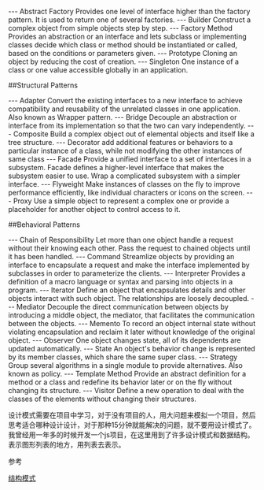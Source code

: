 --- Abstract Factory
    Provides one level of interface higher than the factory pattern. It is used to return one of several factories.
--- Builder
    Construct a complex object from simple objects step by step.
--- Factory Method
    Provides an abstraction or an interface and lets subclass or implementing classes decide which class or method should be
    instantiated or called, based on the conditions or parameters given.
--- Prototype
    Cloning an object by reducing the cost of creation.
--- Singleton
    One instance of a class or one value accessible globally in an application.

##Structural Patterns

--- Adapter
    Convert the existing interfaces to a new interface to achieve compatibility and reusability of the unrelated classes
    in one application. Also known as Wrapper pattern.
--- Bridge
    Decouple an abstraction or interface from its implementation so that the two can vary independently.
--- Composite
    Build a complex object out of elemental objects and itself like a tree structure.
--- Decorator
    add additional features or behaviors to a particular instance of a class, while not modifying the other instances of same class
--- Facade
 Provide a unified interface to a set of interfaces in a subsystem. Facade defines a higher-level interface that makes the subsystem easier to use. Wrap a complicated subsystem with a simpler interface.
--- Flyweight
    Make instances of classes on the fly to improve performance efficiently, like individual characters or icons on the screen.
--- Proxy
    Use a simple object to represent a complex one or provide a placeholder for another object to control access to it.

##Behavioral Patterns

--- Chain of Responsibility
    Let more than one object handle a request without their knowing each other. Pass the request to chained objects until
    it has been handled.
--- Command
    Streamlize objects by providing an interface to encapsulate a request and make the interface implemented by subclasses
    in order to parameterize the clients.
--- Interpreter
    Provides a definition of a macro language or syntax and parsing into objects in a program.
--- Iterator
    Define an object that encapsulates details and other objects interact with such object. The relationships are loosely decoupled.
--- Mediator
Decouple the direct communication between objects by introducing a middle object, the mediator, that facilitates the communication
 between the objects.
--- Memento
    To record an object internal state without violating encapsulation and reclaim it later without knowledge of the original object.
--- Observer
    One object changes state, all of its dependents are updated automatically.
--- State
    An object's behavior change is represented by its member classes, which share the same super class.
--- Strategy
    Group several algorithms in a single module to provide alternatives. Also known as policy.
--- Template Method
    Provide an abstract definition for a method or a class and redefine its behavior later or on the fly without changing its structure.
--- Visitor
    Define a new operation to deal with the classes of the elements without changing their structures.


设计模式需要在项目中学习，对于没有项目的人，用大问题来模拟一个项目，然后思考适合哪种设计设计，对于那种15分钟就能解决的问题，就不要用设计模式了。 我曾经用一年多的时候开发一个js项目，在这里用到了许多设计模式和数据结构。表示图形列表的地方，用列表去表示。




参考

[结构模式](http://blog.csdn.net/jiangxinyu/article/details/8720574)